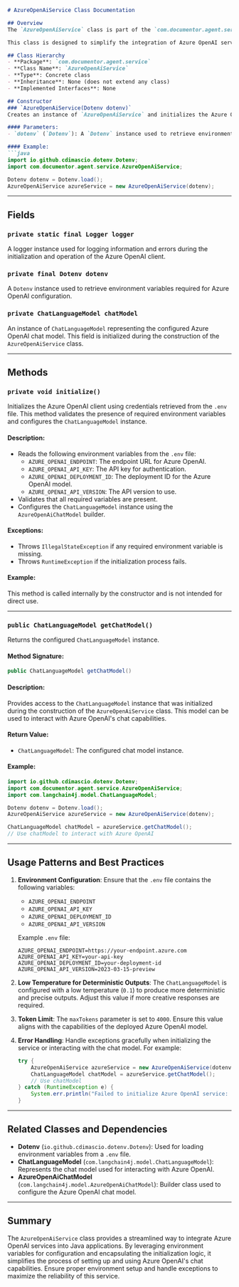 ```markdown
# AzureOpenAiService Class Documentation

## Overview
The `AzureOpenAiService` class is part of the `com.documentor.agent.service` package and serves as a service for configuring and providing access to Azure OpenAI's Large Language Models (LLMs). It initializes the Azure OpenAI client using credentials stored in a `.env` file and provides access to a configured `ChatLanguageModel` instance for interacting with Azure OpenAI.

This class is designed to simplify the integration of Azure OpenAI services into Java applications by abstracting the initialization and configuration process.

## Class Hierarchy
- **Package**: `com.documentor.agent.service`
- **Class Name**: `AzureOpenAiService`
- **Type**: Concrete class
- **Inheritance**: None (does not extend any class)
- **Implemented Interfaces**: None

## Constructor
### `AzureOpenAiService(Dotenv dotenv)`
Creates an instance of `AzureOpenAiService` and initializes the Azure OpenAI client using the provided `Dotenv` instance.

#### Parameters:
- `dotenv` (`Dotenv`): A `Dotenv` instance used to retrieve environment variables for Azure OpenAI configuration.

#### Example:
```java
import io.github.cdimascio.dotenv.Dotenv;
import com.documentor.agent.service.AzureOpenAiService;

Dotenv dotenv = Dotenv.load();
AzureOpenAiService azureService = new AzureOpenAiService(dotenv);
```

---

## Fields
### `private static final Logger logger`
A logger instance used for logging information and errors during the initialization and operation of the Azure OpenAI client.

### `private final Dotenv dotenv`
A `Dotenv` instance used to retrieve environment variables required for Azure OpenAI configuration.

### `private ChatLanguageModel chatModel`
An instance of `ChatLanguageModel` representing the configured Azure OpenAI chat model. This field is initialized during the construction of the `AzureOpenAiService` class.

---

## Methods

### `private void initialize()`
Initializes the Azure OpenAI client using credentials retrieved from the `.env` file. This method validates the presence of required environment variables and configures the `ChatLanguageModel` instance.

#### Description:
- Reads the following environment variables from the `.env` file:
  - `AZURE_OPENAI_ENDPOINT`: The endpoint URL for Azure OpenAI.
  - `AZURE_OPENAI_API_KEY`: The API key for authentication.
  - `AZURE_OPENAI_DEPLOYMENT_ID`: The deployment ID for the Azure OpenAI model.
  - `AZURE_OPENAI_API_VERSION`: The API version to use.
- Validates that all required variables are present.
- Configures the `ChatLanguageModel` instance using the `AzureOpenAiChatModel` builder.

#### Exceptions:
- Throws `IllegalStateException` if any required environment variable is missing.
- Throws `RuntimeException` if the initialization process fails.

#### Example:
This method is called internally by the constructor and is not intended for direct use.

---

### `public ChatLanguageModel getChatModel()`
Returns the configured `ChatLanguageModel` instance.

#### Method Signature:
```java
public ChatLanguageModel getChatModel()
```

#### Description:
Provides access to the `ChatLanguageModel` instance that was initialized during the construction of the `AzureOpenAiService` class. This model can be used to interact with Azure OpenAI's chat capabilities.

#### Return Value:
- `ChatLanguageModel`: The configured chat model instance.

#### Example:
```java
import io.github.cdimascio.dotenv.Dotenv;
import com.documentor.agent.service.AzureOpenAiService;
import com.langchain4j.model.ChatLanguageModel;

Dotenv dotenv = Dotenv.load();
AzureOpenAiService azureService = new AzureOpenAiService(dotenv);

ChatLanguageModel chatModel = azureService.getChatModel();
// Use chatModel to interact with Azure OpenAI
```

---

## Usage Patterns and Best Practices
1. **Environment Configuration**:
   Ensure that the `.env` file contains the following variables:
   - `AZURE_OPENAI_ENDPOINT`
   - `AZURE_OPENAI_API_KEY`
   - `AZURE_OPENAI_DEPLOYMENT_ID`
   - `AZURE_OPENAI_API_VERSION`

   Example `.env` file:
   ```
   AZURE_OPENAI_ENDPOINT=https://your-endpoint.azure.com
   AZURE_OPENAI_API_KEY=your-api-key
   AZURE_OPENAI_DEPLOYMENT_ID=your-deployment-id
   AZURE_OPENAI_API_VERSION=2023-03-15-preview
   ```

2. **Low Temperature for Deterministic Outputs**:
   The `ChatLanguageModel` is configured with a low temperature (`0.1`) to produce more deterministic and precise outputs. Adjust this value if more creative responses are required.

3. **Token Limit**:
   The `maxTokens` parameter is set to `4000`. Ensure this value aligns with the capabilities of the deployed Azure OpenAI model.

4. **Error Handling**:
   Handle exceptions gracefully when initializing the service or interacting with the chat model. For example:
   ```java
   try {
       AzureOpenAiService azureService = new AzureOpenAiService(dotenv);
       ChatLanguageModel chatModel = azureService.getChatModel();
       // Use chatModel
   } catch (RuntimeException e) {
       System.err.println("Failed to initialize Azure OpenAI service: " + e.getMessage());
   }
   ```

---

## Related Classes and Dependencies
- **Dotenv** (`io.github.cdimascio.dotenv.Dotenv`): Used for loading environment variables from a `.env` file.
- **ChatLanguageModel** (`com.langchain4j.model.ChatLanguageModel`): Represents the chat model used for interacting with Azure OpenAI.
- **AzureOpenAiChatModel** (`com.langchain4j.model.AzureOpenAiChatModel`): Builder class used to configure the Azure OpenAI chat model.

---

## Summary
The `AzureOpenAiService` class provides a streamlined way to integrate Azure OpenAI services into Java applications. By leveraging environment variables for configuration and encapsulating the initialization logic, it simplifies the process of setting up and using Azure OpenAI's chat capabilities. Ensure proper environment setup and handle exceptions to maximize the reliability of this service.
```